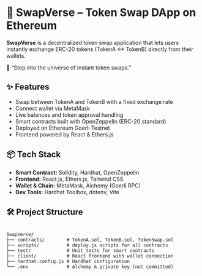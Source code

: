 
<body>

  <h1>🔄 SwapVerse – Token Swap DApp on Ethereum</h1>

  <p><strong>SwapVerse</strong> is a decentralized token swap application that lets users instantly exchange ERC-20 tokens (TokenA ↔ TokenB) directly from their wallets.</p>
  <p class="tagline">🚀 “Step into the universe of instant token swaps.”</p>

  <h2>✨ Features</h2>
  <ul>
    <li>Swap between TokenA and TokenB with a fixed exchange rate</li>
    <li>Connect wallet via MetaMask</li>
    <li>Live balances and token approval handling</li>
    <li>Smart contracts built with OpenZeppelin (ERC-20 standard)</li>
    <li>Deployed on Ethereum Goerli Testnet</li>
    <li>Frontend powered by React & Ethers.js</li>
  </ul>

  <h2>📦 Tech Stack</h2>
  <ul>
    <li><strong>Smart Contract:</strong> Solidity, Hardhat, OpenZeppelin</li>
    <li><strong>Frontend:</strong> React.js, Ethers.js, Tailwind CSS</li>
    <li><strong>Wallet & Chain:</strong> MetaMask, Alchemy (Goerli RPC)</li>
    <li><strong>Dev Tools:</strong> Hardhat Toolbox, dotenv, Vite</li>
  </ul>

  <h2>🛠️ Project Structure</h2>
  <pre><code>
SwapVerse/
├── contracts/        # TokenA.sol, TokenB.sol, TokenSwap.sol
├── scripts/          # deploy.js scripts for all contracts
├── test/             # Unit tests for smart contracts
├── client/           # React frontend with wallet connection
├── hardhat.config.js # Hardhat configuration
└── .env              # Alchemy & private key (not committed)
  </code></pre>
</body>

